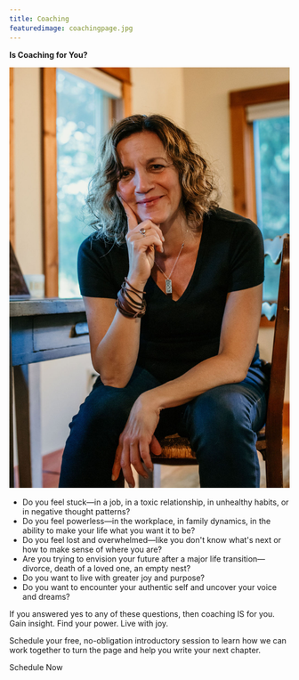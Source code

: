 ```yaml
---
title: Coaching
featuredimage: coachingpage.jpg
---
```


**Is Coaching for You?**

![](1j1a6020.jpg '#position=relative;float=right;width=50%;margin=0 0 20px 20px;')

- Do you feel stuck—in a job, in a toxic relationship, in unhealthy habits, or in negative thought patterns?
- Do you feel powerless—in the workplace, in family dynamics, in the ability to make your life what you want it to be?
- Do you feel lost and overwhelmed—like you don't know what's next or how to make sense of where you are?
- Are you trying to envision your future after a major life transition—divorce, death of a loved one, an empty nest?
- Do you want to live with greater joy and purpose?
- Do you want to encounter your authentic self and uncover your voice and dreams?

If you answered yes to any of these questions, then coaching IS for you. Gain insight. Find your power. Live with joy.

Schedule your free, no-obligation introductory session to learn how we can work together to turn the page and help you write your next chapter.

<!-- <div style="float:right;"><featured-products id="prod_JxZxiQjWAhhMpc"></featured-products></div> -->

<calendly-button align="left">Schedule Now</calendly-button>
